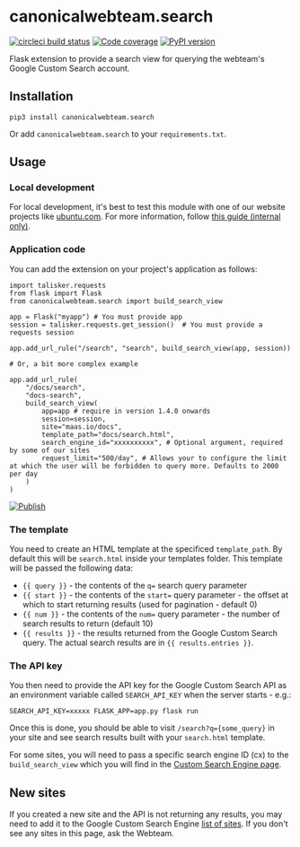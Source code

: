 # canonicalwebteam.search

[![circleci build status](https://circleci.com/gh/canonical-web-and-design/canonicalwebteam.search.svg?style=shield)](https://circleci.com/gh/canonical-web-and-design/canonicalwebteam.search)
[![Code coverage](https://codecov.io/gh/canonical-web-and-design/canonicalwebteam.search/branch/main/graph/badge.svg)](https://codecov.io/gh/canonical-web-and-design/canonicalwebteam.search)
[![PyPI version](https://badge.fury.io/py/canonicalwebteam.search.svg)](https://pypi.org/project/canonicalwebteam.search/)

Flask extension to provide a search view for querying the webteam's Google Custom Search account.

## Installation

`pip3 install canonicalwebteam.search`

Or add `canonicalwebteam.search` to your `requirements.txt`.

## Usage

### Local development

For local development, it's best to test this module with one of our website projects like [ubuntu.com](https://github.com/canonical-web-and-design/ubuntu.com/). For more information, follow [this guide (internal only)](https://discourse.canonical.com/t/how-to-run-our-python-modules-for-local-development/308).

### Application code

You can add the extension on your project's application as follows:

``` python3
import talisker.requests
from flask import Flask
from canonicalwebteam.search import build_search_view

app = Flask("myapp") # You must provide app
session = talisker.requests.get_session()  # You must provide a requests session

app.add_url_rule("/search", "search", build_search_view(app, session))

# Or, a bit more complex example

app.add_url_rule(
    "/docs/search",
    "docs-search",
    build_search_view(
        app=app # require in version 1.4.0 onwards
        session=session,
        site="maas.io/docs",
        template_path="docs/search.html",
        search_engine_id="xxxxxxxxxx", # Optional argument, required by some of our sites
        request_limit="500/day", # Allows your to configure the limit at which the user will be forbidden to query more. Defaults to 2000 per day
    )
)
```

[![Publish](https://github.com/canonical-web-and-design/canonicalwebteam.search/actions/workflows/publish.yaml/badge.svg?branch=main)](https://github.com/canonical-web-and-design/canonicalwebteam.search/actions/workflows/publish.yaml)

### The template

You need to create an HTML template at the specificed `template_path`. By default this will be `search.html` inside your templates folder. This template will be passed the following data:

- `{{ query }}` - the contents of the `q=` search query parameter
- `{{ start }}` - the contents of the `start=` query parameter - the offset at which to start returning results (used for pagination - default 0)
- `{{ num }}` - the contents of the `num=` query parameter - the number of search results to return  (default 10)
- `{{ results }}` - the results returned from the Google Custom Search query. The actual search results are in `{{ results.entries }}`.

### The API key

You then need to provide the API key for the Google Custom Search API  as an environment variable called `SEARCH_API_KEY` when the server starts - e.g.:

```
SEARCH_API_KEY=xxxxx FLASK_APP=app.py flask run
```

Once this is done, you should be able to visit `/search?q={some_query}` in your site and see search results built with your `search.html` template.

For some sites, you will need to pass a specific search engine ID (cx) to the `build_search_view` which you will find in the [Custom Search Engine page](https://cse.google.co.uk/cse/all).

## New sites

If you created a new site and the API is not returning any results, you may need to add it to the Google Custom Search Engine [list of sites](https://cse.google.com/cse/all). If you don't see any sites in this page, ask the Webteam.

